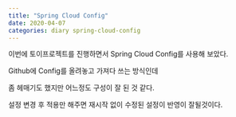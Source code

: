 ```yaml
---
title: "Spring Cloud Config"
date: 2020-04-07
categories: diary spring-cloud-config
---
```

이번에 토이프로젝트를 진행하면서 Spring Cloud Config를 사용해 보았다.

Github에 Config를 올려놓고 가져다 쓰는 방식인데

좀 헤매기도 했지만 어느정도 구성이 잘 된 것 같다.

설정 변경 후 적용만 해주면 재시작 없이 수정된 설정이 반영이 잘될것이다.
